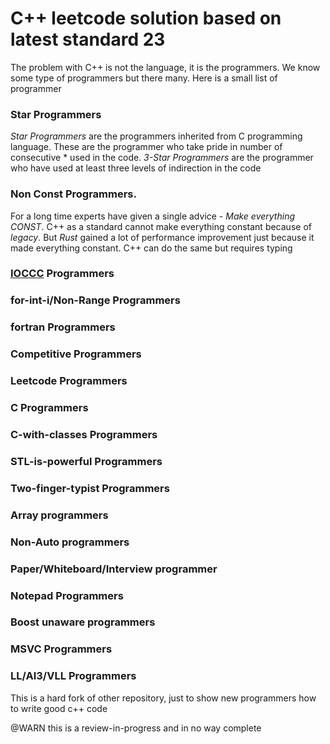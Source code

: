 # C++ leetcode solution based on latest standard 23

The problem with C++ is not the language, it is the programmers. We know some
type of programmers but there many. Here is a small list of programmer

### Star Programmers

_Star Programmers_ are the programmers inherited from C programming language.
These are the programmer who take pride in number of consecutive * used in the
code. _3-Star Programmers_ are the programmer who have used at least three
levels of indirection in the code

### Non Const Programmers.

For a long time experts have given a single advice - _Make everything CONST_.
C++ as a standard cannot make everything constant because of _legacy_. But
_Rust_ gained a lot of performance improvement just because it made everything
constant. C++ can do the same but requires typing

### [IOCCC](https://www.ioccc.org/) Programmers

### for-int-i/Non-Range Programmers

### fortran Programmers

### Competitive Programmers

### Leetcode Programmers

### C Programmers

### C-with-classes Programmers

### STL-is-powerful Programmers

### Two-finger-typist Programmers

### Array programmers

### Non-Auto programmers

### Paper/Whiteboard/Interview programmer 

### Notepad Programmers

### Boost unaware programmers

### MSVC Programmers

### LL/AI3/VLL Programmers

This is a hard fork of other repository, just to show new programmers how to
write good c++ code

@WARN this is a review-in-progress and in no way complete
